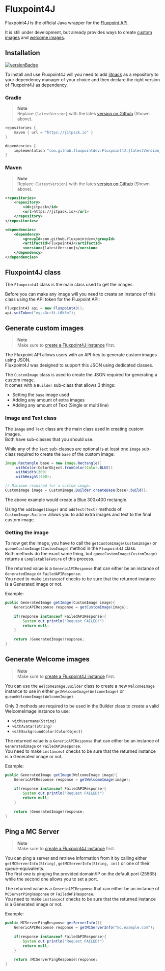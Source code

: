 [api]: https://fluxpoint.dev/api

[releases]: https://github.com/FluxpointDev/Fluxpoint4J/releases
[jitpack]: https://jitpack.io

[versionBadge]: https://img.shields.io/github/v/release/fluxpointdev/Fluxpoint4J?label=Version&logo=github&style=for-the-badge

# Fluxpoint4J

Fluxpoint4J is the official Java wrapper for the [Fluxpoint API][api].

It is still under development, but already provides ways to create [custom images](#generate-custom-images) and [welcome images](#generate-welcome-images).

## Installation

[![versionBadge]][releases]

To install and use Fluxpoint4J will you need to add [jitpack] as a repository to your dependency manager of your choice and then declare the right version of Fluxpoint4J as dependency.

### Gradle

> **Note**  
> Replace `{latestVersion}` with the lates [version on Github][releases] (Shown above).

```groovy
repositories {
    maven { url = "https://jitpack.io" }
}

dependencies {
    implementation "com.github.fluxpointdev:Fluxpoint4J:{latestVersion}"
}
```

### Maven

> **Note**  
> Replace `{latestVersion}` with the lates [version on Github][releases] (Shown above).

```xml
<repositories>
    <repository>
        <id>jitpack</id>
        <url>https://jitpack.io/</url>
    </repository>
</repositories>

<dependencies>
    <dependency>
        <groupId>com.github.fluxpointdev</groupId>
        <artifactId>Fluxpoint4J</artifactId>
        <version>{latestVersion}</version>
    </dependency>
</dependencies>
```

## Fluxpoint4J class

The `Fluxpoint4J` class is the main class used to get the images.

Before you can make any image will you need to create an instance of this class using the API token for the Fluxpoint API:  
```java
Fluxpoint4J api = new Fluxpoint4J();
api.setToken("my.s3cr3t.t0k3n");
```

## Generate custom images

> **Note**  
> Make sure to [create a Fluxpoint4J instance](#fluxpoint4j-class) first.

The Fluxpoint API allows users with an API-key to generate custom images using JSON.  
Fluxpoint4J was designed to support this JSON using dedicated classes.

The `CustomImage` class is used to create the JSON required for generating a custom image.  
It comes with a `Builder` sub-class that allows 3 things:

- Setting the `base` image used
- Adding any amount of extra images
- Adding any amount of Text (Single or multi line)

### Image and Text class

The `Image` and `Text` class are the main class used in creating custom images.  
Both have sub-classes that you should use.

While any of the `Text` sub-classes are optional is at least one `Image` sub-class required to create the `base` of the custom image:  
```java
Image.Rectangle base = new Image.Rectangle()
    .withColor(ColorObject.fromColor(Color.BLUE))
    .withWidth(300)
    .withHeight(400);

// Minimum required for a custom image.
CustomImage image = CustomImage.Builder.createBase(base).build();
```

The above example would create a Blue 300x400 rectangle.

Using the `addImage(Image)` and `addText(Text)` methods of `CustomImage.Builder` allows you to add extra images and text to the final custom image.

### Getting the image

To now get the image, you have to call the `getCustomImage(CustomImage)` or `queueCustomImage(CustomImage)` method in the `Fluxpoint4J` class.  
Both methods do the exact same thing, but `queueCustomImage(CustomImage)` returns a `CompletableFuture` of this process.

The returned value is a `GenericAPIResponse` that can either be an instance of `GeneratedImage` or `FailedAPIResponse`.  
You need to make `instanceof` checks to be sure that the returned instance is a Generated image or not.

Example:  
```java
public GeneratedImage getImage(CustomImage image){
    GenericAPIResponse response = getCustomImage(image);
    
    if(response instanceof FailedAPIResponse){
        System.out.println("Request FAILED!")
        return null;
    }
    
    return (GeneratedImage)response;
}
```

## Generate Welcome images

> **Note**  
> Make sure to [create a Fluxpoint4J instance](#fluxpoint4j-class) first.

You can use the `WelcomeImage.Builder` class to create a new `WelcomeImage` instance to use in either `getWelcomeImage(WelcomeImage)` or `queueWelcomeImage(WelcomeImage)`.

Only 3 methods are required to be used in the Builder class to create a valid WelcomeImage instance to use:

- `withUsername(String)`
- `withAvatar(String)`
- `withBackgroundColor(ColorObject)`

The returned value is a `GenericAPIResponse` that can either be an instance of `GeneratedImage` or `FailedAPIResponse`.  
You need to make `instanceof` checks to be sure that the returned instance is a Generated image or not.

Example:  
```java
public GeneratedImage getImage(WelcomeImage image){
    GenericAPIResponse response = getWelcomeImage(image);
    
    if(response instanceof FailedAPIResponse){
        System.out.println("Request FAILED!")
        return null;
    }
    
    return (GeneratedImage)response;
}
```

## Ping a MC Server

> **Note**  
> Make sure to [create a Fluxpoint4J instance](#fluxpoint4j-class) first.

You can ping a server and retrieve information from it by calling either `getMCServerInfo(String)`, `getMCServerInfo(String, int)` or one of their queue-equivalents.  
The first one is pinging the provided domain/IP on the default port (25565) while the second one allows you to set a port.

The returned value is a `GenericAPIResponse` that can either be an instance of `MCServerPingResponse` or `FailedAPIResponse`.  
You need to make `instanceof` checks to be sure that the returned instance is a Generated image or not.

Example:  
```java
public MCServerPingResponse getServerInfo(){
    GenericAPIResponse response = getMCServerInfo("mc.example.com");
    
    if(response instanceof FailedAPIResponse){
        System.out.println("Request FAILED!")
        return null;
    }
    
    return (MCServerPingResponse)response;
}
```